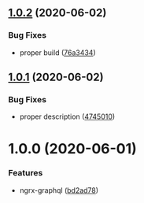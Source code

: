 ## [1.0.2](https://github.com/satanTime/ngrx-graphql/compare/v1.0.1...v1.0.2) (2020-06-02)

### Bug Fixes

-   proper build ([76a3434](https://github.com/satanTime/ngrx-graphql/commit/76a3434c95850f14e0b812e343eadada7d955e85))

## [1.0.1](https://github.com/satanTime/ngrx-graphql/compare/v1.0.0...v1.0.1) (2020-06-02)

### Bug Fixes

-   proper description ([4745010](https://github.com/satanTime/ngrx-graphql/commit/47450101aa75181a487cd1beaf25b1f372648879))

# 1.0.0 (2020-06-01)

### Features

-   ngrx-graphql ([bd2ad78](https://github.com/satanTime/ngrx-graphql/commit/bd2ad78cc1a1f4f784a9ede9a1f6d6a2f0231fe8))
